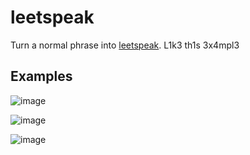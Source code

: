 # leetspeak
Turn a normal phrase into [leetspeak](https://en.wikipedia.org/wiki/Leet). L1k3 th1s 3x4mpl3

## Examples
![image](https://github.com/Aeziren/leetspeak/assets/123553708/cf213d58-8436-4c9f-a322-047bcb91acb8)

![image](https://github.com/Aeziren/leetspeak/assets/123553708/40768386-46e7-4357-ba93-f988f904521d)

![image](https://github.com/Aeziren/leetspeak/assets/123553708/6cca6009-7c03-475d-8349-dfd60a864078)


